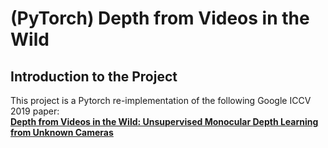 # (PyTorch) Depth from Videos in the Wild

## Introduction to the Project

This project is a Pytorch re-implementation of the following Google ICCV 2019 paper:  
**[Depth from Videos in the Wild: Unsupervised Monocular Depth Learning from Unknown Cameras](https://arxiv.org/abs/1904.04998)**

